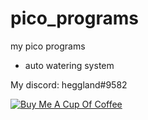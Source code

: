 # pico_programs
my pico programs

- auto watering system


My discord: heggland#9582

<a href="https://www.buymeacoffee.com/heggland" rel="nofollow"><img src="https://camo.githubusercontent.com/c3f856bacd5b09669157ed4774f80fb9d8622dd45ce8fdf2990d3552db99bd27/68747470733a2f2f7777772e6275796d6561636f666665652e636f6d2f6173736574732f696d672f637573746f6d5f696d616765732f6f72616e67655f696d672e706e67" alt="Buy Me A Cup Of 		Coffee" data-canonical-src="https://www.buymeacoffee.com/assets/img/custom_images/orange_img.png" style="max-width:100%;"></a>


